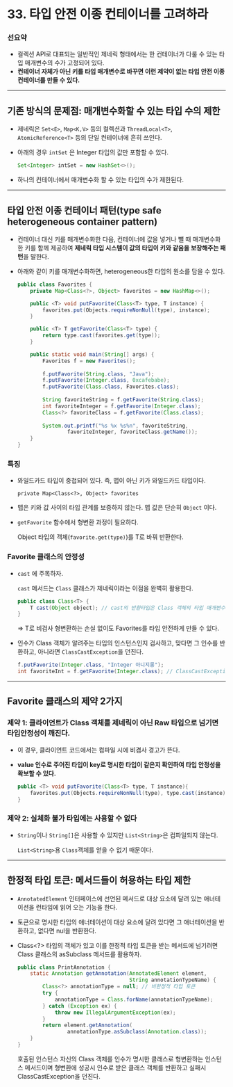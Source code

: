 # 33. 타입 안전 이종 컨테이너를 고려하라

### 선요약

- 컬렉션 API로 대표되는 일반적인 제네릭 형태에서는 한 컨테이너가 다룰 수 있는 타입 매개변수의 수가 고정되어 있다.
- **컨테이너 자체가 아닌 키를 타입 매개변수로 바꾸면 이런 제약이 없는 타입 안전 이종 컨테이너를 만들 수 있다.**

---

## 기존 방식의 문제점: 매개변수화할 수 있는 타입 수의 제한

- 제네릭은 `Set<E>`, `Map<K,V>` 등의 컬렉션과 `ThreadLocal<T>`, `AtomicReference<T>` 등의 단일 컨테이너에 흔히 쓰인다.
- 아래의 경우 `intSet` 은 Integer 타입의 값만 포함할 수 있다.
    
    ```java
    Set<Integer> intSet = new HashSet<>();
    ```
    
- 하나의 컨테이너에서 매개변수화 할 수 있는 타입의 수가 제한된다.

---

## 타입 안전 이종 컨테이너 패턴(type safe heterogeneous container pattern)

- 컨테이너 대신 키를 매개변수화한 다음, 컨테이너에 값을 넣거나 뺄 때 매개변수화 한 키를 함께 제공하여 **제네릭 타입 시스템이 값의 타입이 키와 같음을 보장해주는 패턴**을 말한다.
- 아래와 같이 키를 매개변수화하면, heterogeneous한 타입의 원소를 담을 수 있다.
    
    ```java
    public class Favorites {
        private Map<Class<?>, Object> favorites = new HashMap<>();
    
        public <T> void putFavorite(Class<T> type, T instance) {
            favorites.put(Objects.requireNonNull(type), instance);
        }
    
        public <T> T getFavorite(Class<T> type) {
            return type.cast(favorites.get(type)); 
        }
    
        public static void main(String[] args) {
            Favorites f = new Favorites();
            
            f.putFavorite(String.class, "Java");
            f.putFavorite(Integer.class, 0xcafebabe);
            f.putFavorite(Class.class, Favorites.class);
           
            String favoriteString = f.getFavorite(String.class);
            int favoriteInteger = f.getFavorite(Integer.class);
            Class<?> favoriteClass = f.getFavorite(Class.class);
            
            System.out.printf("%s %x %s%n", favoriteString,
                    favoriteInteger, favoriteClass.getName());
        }
    }
    ```
    

### 특징

- 와일드카드 타입이 중첩되어 있다. 즉, 맵이 아닌 키가 와일드카드 타입이다.
    
    `private Map<Class<?>, Object> favorites`
    
- 맵은 키와 값 사이의 타입 관계를 보증하지 않는다. 맵 값은 단순히 `Object` 이다.
- `getFavorite` 함수에서 형변환 과정이 필요하다.
    
    Object 타입의 객체(`favorite.get(type)`)를 T로 바꿔 반환한다.
    

### Favorite 클래스의 안정성

- `cast` 에 주목하자.
    
    `cast` 메서드는 `Class` 클래스가 제네릭이라는 이점을 완벽히 활용한다.
    
    ```java
    public class Class<T> {
    	T cast(Object object); // cast의 반환타입은 Class 객체의 타입 매개변수와 같다.
    }
    ```
    
    ⇒ T로 비검사 형변환하는 손실 없이도 Favorites를 타입 안전하게 만들 수 있다.
    
- 인수가 Class 객체가 알려주는 타입의 인스턴스인지 검사하고, 맞다면 그 인수를 반환하고, 아니라면 `ClassCastException`을 던진다.
    
    ```java
    f.putFavorite(Integer.class, "Integer 아니지롱");
    int favoriteInt = f.getFavorite(Integer.class); // ClassCastException 발생
    ```
    

---

## Favorite 클래스의 제약 2가지

### 제약 1: 클라이언트가 Class 객체를 제네릭이 아닌 Raw 타입으로 넘기면 타입안정성이 깨진다.

- 이 경우, 클라이언트 코드에서는 컴파일 시에 비겸사 경고가 뜬다.
- **value 인수로 주어진 타입이 key로 명시한 타입이 같은지 확인하여 타입 안정성을 확보할 수 있다.**
    
    ```java
    public <T> void putFavorite(Class<T> type, T instance){
        favorites.put(Objects.requireNonNull(type), type.cast(instance));
    }
    ```
    

### 제약 2: 실체화 불가 타입에는 사용할 수 없다

- `String`이나 `String[]`은 사용할 수 있지만 `List<String>`은 컴파일되지 않는다.
    
    `List<String>`용 `Class`객체를 얻을 수 없기 때문이다.
    

---

## 한정적 타입 토큰: 메서드들이 허용하는 타입 제한

- `AnnotatedElement` 인터페이스에 선언된 메서드로 대상 요소에 달려 있는 애너테이션을 런타임에 읽어 오는 기능을 한다.
- 토큰으로 명시한 타입의 애너테이션이 대상 요소에 달려 있다면 그 애너테이션을 반환하고, 없다면 nul을 반환한다.
- Class<?> 타입의 객체가 있고 이를 한정적 타입 토큰을 받는 메서드에 넘기려면 Class 클래스의 asSubclass 메서드를 활용하자.
    
    ```java
    public class PrintAnnotation {
        static Annotation getAnnotation(AnnotatedElement element,
                                        String annotationTypeName) {
            Class<?> annotationType = null; // 비한정적 타입 토큰
            try {
                annotationType = Class.forName(annotationTypeName);
            } catch (Exception ex) {
                throw new IllegalArgumentException(ex);
            }
            return element.getAnnotation(
                    annotationType.asSubclass(Annotation.class));
        }
    }
    ```
    
    호출된 인스턴스 자신의 Class 객체를 인수가 명시한 클래스로 형변환하는 인스턴스 메서드이며 형변환에 성공시 인수로 받은 클래스 객체를 반환하고 실패시 ClassCastException을 던진다.
